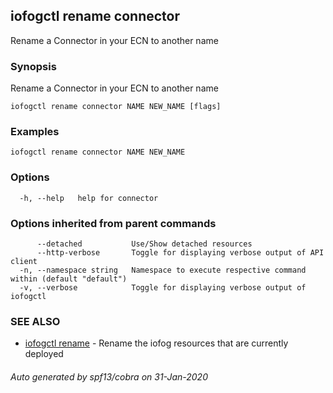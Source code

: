## iofogctl rename connector

Rename a Connector in your ECN to another name

### Synopsis

Rename a Connector in your ECN to another name

```
iofogctl rename connector NAME NEW_NAME [flags]
```

### Examples

```
iofogctl rename connector NAME NEW_NAME
```

### Options

```
  -h, --help   help for connector
```

### Options inherited from parent commands

```
      --detached           Use/Show detached resources
      --http-verbose       Toggle for displaying verbose output of API client
  -n, --namespace string   Namespace to execute respective command within (default "default")
  -v, --verbose            Toggle for displaying verbose output of iofogctl
```

### SEE ALSO

* [iofogctl rename](iofogctl_rename.md)	 - Rename the iofog resources that are currently deployed

###### Auto generated by spf13/cobra on 31-Jan-2020
